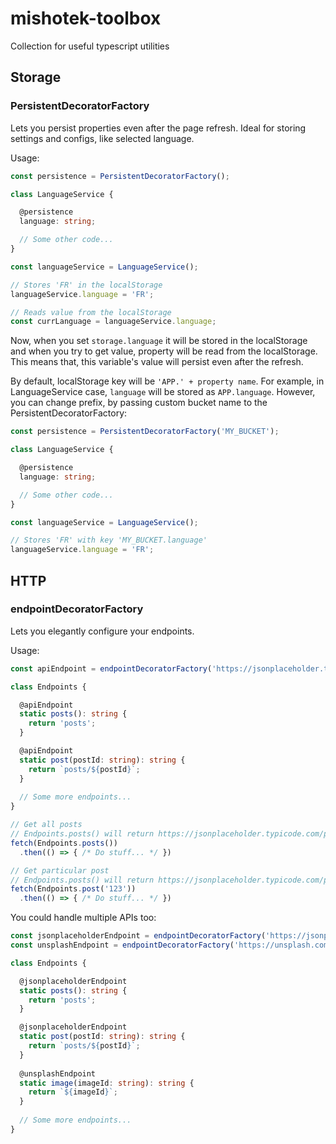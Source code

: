 # mishotek-toolbox
Collection for useful typescript utilities

## Storage
### PersistentDecoratorFactory
Lets you persist properties even after the page refresh. Ideal for storing settings and configs, like selected language.

Usage:
```TypeScript
const persistence = PersistentDecoratorFactory();

class LanguageService {

  @persistence
  language: string;

  // Some other code...
}

const languageService = LanguageService();

// Stores 'FR' in the localStorage
languageService.language = 'FR';

// Reads value from the localStorage
const currLanguage = languageService.language;
```

Now, when you set ```storage.language``` it will be stored in the localStorage and when you try to get value, property will be read from the localStorage. This means that, this variable's  value will persist even after the refresh.

By default, localStorage key will be ```'APP.' + property name```. For example, in LanguageService case, ```language``` will be stored as ```APP.language```. However, you can change prefix, by passing custom bucket name to the PersistentDecoratorFactory:

```TypeScript
const persistence = PersistentDecoratorFactory('MY_BUCKET');

class LanguageService {

  @persistence
  language: string;

  // Some other code...
}

const languageService = LanguageService();

// Stores 'FR' with key 'MY_BUCKET.language'
languageService.language = 'FR';
```

## HTTP
### endpointDecoratorFactory
Lets you elegantly configure your endpoints.

Usage:
```TypeScript
const apiEndpoint = endpointDecoratorFactory('https://jsonplaceholder.typicode.com/');

class Endpoints {

  @apiEndpoint
  static posts(): string {
    return 'posts';
  }

  @apiEndpoint
  static post(postId: string): string {
    return `posts/${postId}`;
  }
  
  // Some more endpoints...
}

// Get all posts
// Endpoints.posts() will return https://jsonplaceholder.typicode.com/posts
fetch(Endpoints.posts())
  .then(() => { /* Do stuff... */ })

// Get particular post
// Endpoints.posts() will return https://jsonplaceholder.typicode.com/posts/123
fetch(Endpoints.post('123'))
  .then(() => { /* Do stuff... */ })
```

You could handle multiple APIs too:
```TypeScript
const jsonplaceholderEndpoint = endpointDecoratorFactory('https://jsonplaceholder.typicode.com/');
const unsplashEndpoint = endpointDecoratorFactory('https://unsplash.com/');

class Endpoints {

  @jsonplaceholderEndpoint
  static posts(): string {
    return 'posts';
  }

  @jsonplaceholderEndpoint
  static post(postId: string): string {
    return `posts/${postId}`;
  }
  
  @unsplashEndpoint
  static image(imageId: string): string {
    return `${imageId}`;
  }
  
  // Some more endpoints...
}

```
